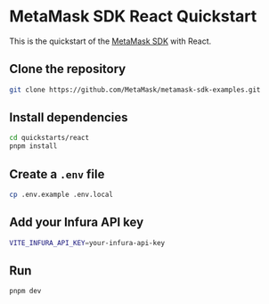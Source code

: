 # MetaMask SDK React Quickstart

This is the quickstart of the [MetaMask SDK](https://docs.metamask.io/sdk) with React.

## Clone the repository

```bash
git clone https://github.com/MetaMask/metamask-sdk-examples.git
```

## Install dependencies

```bash
cd quickstarts/react
pnpm install
```

## Create a `.env` file

```bash
cp .env.example .env.local
```

## Add your Infura API key

```bash
VITE_INFURA_API_KEY=your-infura-api-key
```

## Run

```bash
pnpm dev
```
